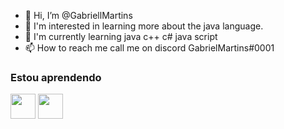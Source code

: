 - 👋 Hi, I’m @GabriellMartins
- 👀 I'm interested in learning more about the java language.
- 🌱 I'm currently learning java c++ c# java script
- 📫 How to reach me call me on discord GabrielMartins#0001

### Estou aprendendo

<img src="https://cdn.jsdelivr.net/gh/devicons/devicon/icons/java/java-original.svg" width="40" height="40"/> <img src="https://cdn.jsdelivr.net/gh/devicons/devicon/icons/linux/linux-original.svg" width="40" height="40"/>


